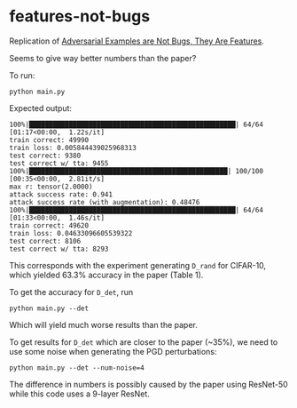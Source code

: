 # features-not-bugs

Replication of [Adversarial Examples are Not Bugs, They Are Features](https://arxiv.org/abs/1905.02175).

Seems to give way better numbers than the paper?


To run:
```
python main.py
```

Expected output:
```
100%|████████████████████████████████████████████████████| 64/64 [01:17<00:00,  1.22s/it]
train correct: 49990
train loss: 0.005844439025968313
test correct: 9380
test correct w/ tta: 9455
100%|██████████████████████████████████████████████████| 100/100 [00:35<00:00,  2.81it/s]
max r: tensor(2.0000)
attack success rate: 0.941
attack success rate (with augmentation): 0.48476
100%|████████████████████████████████████████████████████| 64/64 [01:33<00:00,  1.46s/it]
train correct: 49620
train loss: 0.04633096605539322
test correct: 8106
test correct w/ tta: 8293
```

This corresponds with the experiment generating `D_rand` for CIFAR-10, which yielded 63.3% accuracy in the paper (Table 1).

To get the accuracy for `D_det`, run
```
python main.py --det
```
Which will yield much worse results than the paper.

To get results for `D_det` which are closer to the paper (~35%), we need to use some noise when generating the PGD perturbations:
```
python main.py --det --num-noise=4
```

The difference in numbers is possibly caused by the paper using ResNet-50 while this code uses a 9-layer ResNet.


